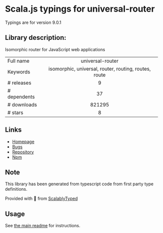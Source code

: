 
# Scala.js typings for universal-router

Typings are for version 9.0.1

## Library description:
Isomorphic router for JavaScript web applications

|                    |                 |
| ------------------ | :-------------: |
| Full name          | universal-router |
| Keywords           | isomorphic, universal, router, routing, routes, route |
| # releases         | 9 |
| # dependents       | 37 |
| # downloads        | 821295 |
| # stars            | 8 |

## Links
- [Homepage](https://www.kriasoft.com/universal-router/)
- [Bugs](https://github.com/kriasoft/universal-router/issues)
- [Repository](https://github.com/kriasoft/universal-router)
- [Npm](https://www.npmjs.com/package/universal-router)
    


## Note
This library has been generated from typescript code from first party type definitions.

Provided with :purple_heart: from [ScalablyTyped](https://github.com/oyvindberg/ScalablyTyped)

## Usage
See [the main readme](../../readme.md) for instructions.


